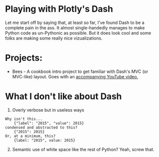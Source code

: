 # Playing with Plotly's Dash

Let me start off by saying that, at least so far, I've found Dash to be a complete pain in the ass. It almost single-handedly manages to make Python code as un-Pythonic as possible. But it does look cool and some folks are making some really nice vizualizations. <br>

# Projects:
 - Bees - A cookbook intro project to get familiar with Dash's MVC (or MVC-like) layout. Goes with an [accompanying YouTube video.](https://www.youtube.com/watch?v=hSPmj7mK6ng&t=382s) <br>

# What I don't like about Dash
  1. Overly verbose but in useless ways

    Why isn't this...
        {"label": "2015", "value": 2015}
    condensed and abstracted to this?
        {"2015": 2015}
    Or, at a minimum, this?
        {label: "2015", value: 2015}
  2. Semantic use of white space like the rest of Python? Yeah, screw that.


